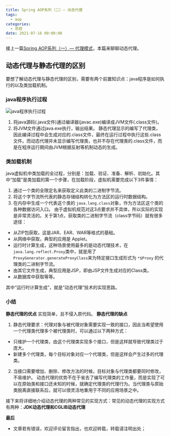 ```yaml
---
title: Spring AOP系列（二）— 动态代理
tags:
  - aop
categories:
  - 总结
date: 2021-07-16 00:00:00
---
```


接上一篇[Spring AOP系列（一）— 代理模式](https://juejin.cn/post/6985004955149008904)，本篇来聊聊动态代理。
## 动态代理与静态代理的区别
要想了解动态代理与静态代理的区别，需要有两个前置知识点：java程序是如何执行的以及类加载机制。

<!-- more -->

### java程序执行过程
![java程序执行过程](https://p3-juejin.byteimg.com/tos-cn-i-k3u1fbpfcp/467e3fcce6be49f2ad62790ba273499e~tplv-k3u1fbpfcp-zoom-1.image)
1. 将java源码(.java文件)通过编译器(javac.exe)编译成JVM文件(.class文件)。
2. 将JVM文件通过java.exe执行，输出结果。
   静态代理显示的编写了代理类，因此编译过程中会生成对应的.class文件，最终在运行过程中执行这些.class文件。而动态代理并未显示编写代理类，也并不存在代理类的.class文件，而是在程序运行期间由JVM根据反射等机制动态的生成。
### 类加载机制
java虚拟机中类加载的全过程，分别是：加载、验证、准备、解析、初始化。其中“加载”是类加载的第一个步骤，在加载阶段，虚拟机需要完成以下3件事情：
1. 通过一个类的全限定名来获取定义此类的二进制字节流。
2. 将这个字节流所代表的静态存储结构转化为方法区的运行时数据结构。
3. 在内存中生成一个代表这个类的 `java.lang.class`对象，作为方法区这个类的各种数据访问入口。
   由于虚拟机规范对这3点要求并不具体，所以实际的实现是非常灵活的。关于第1点，获取类的二进制字节流（class字节码）就有很多途径：
- 从ZIP包获取，这是JAR、EAR、WAR等格式的基础。
- 从网络中获取，典型的应用是 Applet。
- 运行时计算生成，这种场景使用最多的是动态代理技术，在 `java.lang.reflect.Proxy`类中，就是用了 `ProxyGenerator.generateProxyClass`来为特定接口生成形式为 `*$Proxy` 的代理类的二进制字节流。
- 由其它文件生成，典型应用是JSP，即由JSP文件生成对应的Class类。
- 从数据库中获取等等。

其中“运行时计算生成”，就是“动态代理”技术的实现思路。
### 小结
**静态代理的优点**
实现简单，且不侵入原代码。
**静态代理的缺点**
1. 静态代理要求：代理对象与被代理对象需要实现一致的接口，因此当希望使用一个代理类代理多个被代理类时，可以通过以下两种方式：
- 只维护一个代理类，由这个代理类实现多个接口，但是这样就导致代理类过于庞大。
- 新建多个代理类，每个目标对象对应一个代理类，但是这样会产生过多的代理类。
2. 当接口需要增加、删除、修改方法的时候，目标对象与代理类都要同时修改，不易维护。
   动态代理的优势不在于省去了编写代理类的工作量，而是实现了可以在原始类和接口还未知的时候，就确定代理类的代理行为。当代理类与原始类脱离直接联系后，就可以很灵活地重用于不同的应用场景之中。

接下来将详细地介绍动态代理的两种常见的实现方式：常见的动态代理的实现方式有两种：**JDK动态代理和CGLIB动态代理**

**最后**
- 文章若有错误，欢迎评论留言指出，也欢迎转载，转载请注明出处；